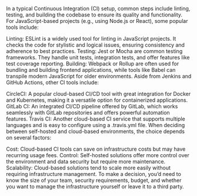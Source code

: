 In a typical Continuous Integration (CI) setup, common steps include linting, testing, and building the codebase to ensure its quality and functionality. For JavaScript-based projects (e.g., using Node.js or React), some popular tools include:

Linting: ESLint is a widely used tool for linting in JavaScript projects. It checks the code for stylistic and logical issues, ensuring consistency and adherence to best practices.
Testing: Jest or Mocha are common testing frameworks. They handle unit tests, integration tests, and offer features like test coverage reporting.
Building: Webpack or Rollup are often used for bundling and building frontend applications, while tools like Babel can transpile modern JavaScript for older environments.
Aside from Jenkins and GitHub Actions, other CI tools include:

CircleCI: A popular cloud-based CI/CD tool with great integration for Docker and Kubernetes, making it a versatile option for containerized applications.
GitLab CI: An integrated CI/CD pipeline offered by GitLab, which works seamlessly with GitLab repositories and offers powerful automation features.
Travis CI: Another cloud-based CI service that supports multiple languages and is easy to configure using a .travis.yml file.
When deciding between self-hosted and cloud-based environments, the choice depends on several factors:

Cost: Cloud-based CI tools can save on infrastructure costs but may have recurring usage fees.
Control: Self-hosted solutions offer more control over the environment and data security but require more maintenance.
Scalability: Cloud-based solutions tend to scale more easily without requiring infrastructure management.
To make a decision, you’d need to know the size of your team, security requirements, budget, and whether you want to manage the infrastructure yourself or leave it to a third party.